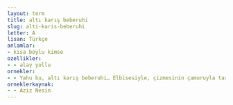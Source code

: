 ```yaml
---
layout: term
title: altı karış beberuhi
slug: alti-karis-beberuhi
letter: A
lisan: Türkçe
anlamlar:
- kısa boylu kimse
ozellikler:
- - alay yollu
ornekler:
- - Yahu bu, altı karış beberuhi… Elbisesiyle, çizmesinin çamuruyla tartsan elli kilo ya gelir ya gelmez…
orneklerkaynak:
- - Aziz Nesin
---
```

